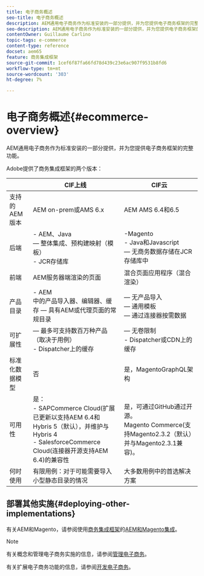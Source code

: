 ```yaml
---
title: 电子商务概述
seo-title: 电子商务概述
description: AEM通用电子商务作为标准安装的一部分提供，并为您提供电子商务框架的完整功能。
seo-description: AEM通用电子商务作为标准安装的一部分提供，并为您提供电子商务框架的完整功能。
contentOwner: Guillaume Carlino
topic-tags: e-commerce
content-type: reference
docset: aem65
feature: 商务集成框架
source-git-commit: 1cef6f87fa66fd78d439c23e6ac907f9531b8fd6
workflow-type: tm+mt
source-wordcount: '303'
ht-degree: 7%

---
```


# 电子商务概述{#ecommerce-overview}

AEM通用电子商务作为标准安装的一部分提供，并为您提供电子商务框架的完整功能。

Adobe提供了商务集成框架的两个版本：

|  | CIF上线 | CIF云 |
|-------------------------|--------------------------------------------------------------------------------------------------------------------------------------------------------------------------------------------------------|------------------------------------------------------------------------------------------------------------------------|
| 支持的 AEM 版本 | AEM on-prem或AMS 6.x | AEM AMS 6.4和6.5 |
| 后端 | - AEM、Java <br> — 整体集成、预构建映射（模板）<br> - JCR存储库 | -Magento<br>- Java和Javascript <br> — 无商务数据存储在JCR存储库中 |
| 前端 | AEM服务器端渲染的页面 | 混合页面应用程序（混合渲染） |
| 产品目录 | - AEM <br>中的产品导入器、编辑器、缓存 — 具有AEM或代理页面的常规目录 |  — 无产品导入<br> — 通用模板<br> — 通过连接器按需数据 |
| 可扩展性 |  — 最多可支持数百万种产品（取决于用例）<br> - Dispatcher上的缓存 |  — 无卷限制<br> - Dispatcher或CDN上的缓存 |
| 标准化数据模型 | 否 | 是，MagentoGraphQL架构 |
| 可用性 | 是：<br> - SAPCommerce Cloud(扩展已更新以支持AEM 6.4和Hybris 5（默认），并维护与Hybris 4 <br> - SalesforceCommerce Cloud(连接器开源支持AEM 6.4)的兼容性 | 是，可通过GitHub通过开源。 <br> Magento Commerce(支持Magento2.3.2（默认）并与Magento2.3.1兼容)。 |
| 何时使用 | 有限用例：对于可能需要导入小型静态目录的情况 | 大多数用例中的首选解决方案 |


## 部署其他实施{#deploying-other-implementations}

有关AEM和Magento，请参阅使用[商务集成框架](https://www.adobe.io/apis/experiencecloud/commerce-integration-framework/integrations.html)的[AEM和Magento集成](https://www.adobe.io/apis/experiencecloud/commerce-integration-framework/integrations.html#!AdobeDocs/commerce-cif-documentation/master/integrations/02-AEM-Magento.md)。

>[!NOTE]
>
>有关概念和管理电子商务实施的信息，请参阅[管理电子商务](/help/commerce/cif-classic/administering/ecommerce.md)。
>
>有关扩展电子商务功能的信息，请参阅[开发电子商务](/help/commerce/cif-classic/developing/ecommerce.md)。

